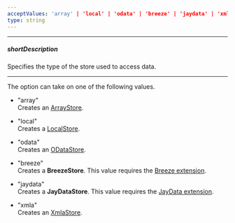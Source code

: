 ```yaml
---
acceptValues: 'array' | 'local' | 'odata' | 'breeze' | 'jaydata' | 'xmla'
type: string
---
```

---
##### shortDescription
Specifies the type of the store used to access data.

---
The option can take on one of the following values.

- "array"  
 Creates an [ArrayStore](/api-reference/30%20Data%20Layer/ArrayStore '/Documentation/ApiReference/Data_Layer/ArrayStore/').

- "local"  
 Creates a [LocalStore](/api-reference/30%20Data%20Layer/LocalStore '/Documentation/ApiReference/Data_Layer/LocalStore/').

- "odata"  
 Creates an [ODataStore](/api-reference/30%20Data%20Layer/ODataStore '/Documentation/ApiReference/Data_Layer/ODataStore/').

- "breeze"  
 Creates a **BreezeStore**. This value requires the [Breeze extension](https://github.com/DevExpress/PhoneJS-DataLayerExtensions/tree/master/breeze).

- "jaydata"  
 Creates a **JayDataStore**. This value requires the [JayData extension](https://github.com/DevExpress/PhoneJS-DataLayerExtensions/tree/master/jayData).

- "xmla"  
 Creates an [XmlaStore](/api-reference/30%20Data%20Layer/XmlaStore '/Documentation/ApiReference/Data_Layer/XmlaStore/').